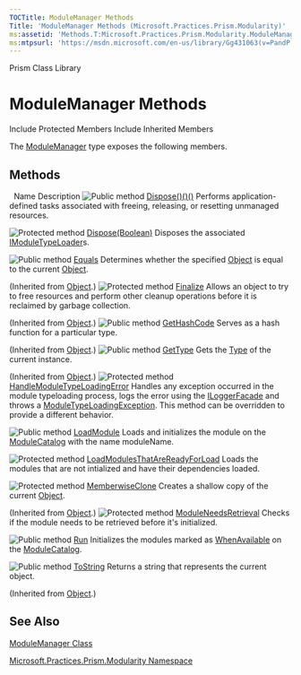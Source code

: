 ```yaml
---
TOCTitle: ModuleManager Methods
Title: 'ModuleManager Methods (Microsoft.Practices.Prism.Modularity)'
ms:assetid: 'Methods.T:Microsoft.Practices.Prism.Modularity.ModuleManager'
ms:mtpsurl: 'https://msdn.microsoft.com/en-us/library/Gg431063(v=PandP.50)'
---
```


Prism Class Library

ModuleManager Methods
=====================

Include Protected Members
Include Inherited Members

The [ModuleManager](https://msdn.microsoft.com/t:microsoft.practices.prism.modularity.modulemanager) type exposes the following members.

Methods
-------

<span id="methodTableToggle"></span>
 
Name
Description
![](https://msdn.microsoft.com/en-us/Gg431063.pubmethod(en-us,PandP.50).gif "Public method")
[Dispose()()()](https://msdn.microsoft.com/m:microsoft.practices.prism.modularity.modulemanager.dispose)
Performs application-defined tasks associated with freeing, releasing, or resetting unmanaged resources.

![](https://msdn.microsoft.com/en-us/Gg431063.protmethod(en-us,PandP.50).gif "Protected method")
[Dispose(Boolean)](https://msdn.microsoft.com/m:microsoft.practices.prism.modularity.modulemanager.dispose(system.boolean))
Disposes the associated [IModuleTypeLoader](https://msdn.microsoft.com/t:microsoft.practices.prism.modularity.imoduletypeloader)s.

![](https://msdn.microsoft.com/en-us/Gg431063.pubmethod(en-us,PandP.50).gif "Public method")
[Equals](http://msdn2.microsoft.com/en-us/library/bsc2ak47)
Determines whether the specified [Object](http://msdn2.microsoft.com/en-us/library/e5kfa45b) is equal to the current [Object](http://msdn2.microsoft.com/en-us/library/e5kfa45b).

(Inherited from [Object](http://msdn2.microsoft.com/en-us/library/e5kfa45b).)
![](https://msdn.microsoft.com/en-us/Gg431063.protmethod(en-us,PandP.50).gif "Protected method")
[Finalize](http://msdn2.microsoft.com/en-us/library/4k87zsw7)
Allows an object to try to free resources and perform other cleanup operations before it is reclaimed by garbage collection.

(Inherited from [Object](http://msdn2.microsoft.com/en-us/library/e5kfa45b).)
![](https://msdn.microsoft.com/en-us/Gg431063.pubmethod(en-us,PandP.50).gif "Public method")
[GetHashCode](http://msdn2.microsoft.com/en-us/library/zdee4b3y)
Serves as a hash function for a particular type.

(Inherited from [Object](http://msdn2.microsoft.com/en-us/library/e5kfa45b).)
![](https://msdn.microsoft.com/en-us/Gg431063.pubmethod(en-us,PandP.50).gif "Public method")
[GetType](http://msdn2.microsoft.com/en-us/library/dfwy45w9)
Gets the [Type](http://msdn2.microsoft.com/en-us/library/42892f65) of the current instance.

(Inherited from [Object](http://msdn2.microsoft.com/en-us/library/e5kfa45b).)
![](https://msdn.microsoft.com/en-us/Gg431063.protmethod(en-us,PandP.50).gif "Protected method")
[HandleModuleTypeLoadingError](https://msdn.microsoft.com/m:microsoft.practices.prism.modularity.modulemanager.handlemoduletypeloadingerror(microsoft.practices.prism.modularity.moduleinfo%2csystem.exception))
Handles any exception occurred in the module typeloading process, logs the error using the [ILoggerFacade](https://msdn.microsoft.com/t:microsoft.practices.prism.logging.iloggerfacade) and throws a [ModuleTypeLoadingException](https://msdn.microsoft.com/t:microsoft.practices.prism.modularity.moduletypeloadingexception). This method can be overridden to provide a different behavior.

![](https://msdn.microsoft.com/en-us/Gg431063.pubmethod(en-us,PandP.50).gif "Public method")
[LoadModule](https://msdn.microsoft.com/m:microsoft.practices.prism.modularity.modulemanager.loadmodule(system.string))
Loads and initializes the module on the [ModuleCatalog](https://msdn.microsoft.com/p:microsoft.practices.prism.modularity.modulemanager.modulecatalog) with the name moduleName.

![](https://msdn.microsoft.com/en-us/Gg431063.protmethod(en-us,PandP.50).gif "Protected method")
[LoadModulesThatAreReadyForLoad](https://msdn.microsoft.com/m:microsoft.practices.prism.modularity.modulemanager.loadmodulesthatarereadyforload)
Loads the modules that are not intialized and have their dependencies loaded.

![](https://msdn.microsoft.com/en-us/Gg431063.protmethod(en-us,PandP.50).gif "Protected method")
[MemberwiseClone](http://msdn2.microsoft.com/en-us/library/57ctke0a)
Creates a shallow copy of the current [Object](http://msdn2.microsoft.com/en-us/library/e5kfa45b).

(Inherited from [Object](http://msdn2.microsoft.com/en-us/library/e5kfa45b).)
![](https://msdn.microsoft.com/en-us/Gg431063.protmethod(en-us,PandP.50).gif "Protected method")
[ModuleNeedsRetrieval](https://msdn.microsoft.com/m:microsoft.practices.prism.modularity.modulemanager.moduleneedsretrieval(microsoft.practices.prism.modularity.moduleinfo))
Checks if the module needs to be retrieved before it's initialized.

![](https://msdn.microsoft.com/en-us/Gg431063.pubmethod(en-us,PandP.50).gif "Public method")
[Run](https://msdn.microsoft.com/m:microsoft.practices.prism.modularity.modulemanager.run)
Initializes the modules marked as [WhenAvailable](https://msdn.microsoft.com/t:microsoft.practices.prism.modularity.initializationmode) on the [ModuleCatalog](https://msdn.microsoft.com/p:microsoft.practices.prism.modularity.modulemanager.modulecatalog).

![](https://msdn.microsoft.com/en-us/Gg431063.pubmethod(en-us,PandP.50).gif "Public method")
[ToString](http://msdn2.microsoft.com/en-us/library/7bxwbwt2)
Returns a string that represents the current object.

(Inherited from [Object](http://msdn2.microsoft.com/en-us/library/e5kfa45b).)

See Also
--------

<span id="seeAlsoToggle"></span>
[ModuleManager Class](https://msdn.microsoft.com/t:microsoft.practices.prism.modularity.modulemanager)

[Microsoft.Practices.Prism.Modularity Namespace](https://msdn.microsoft.com/n:microsoft.practices.prism.modularity)
